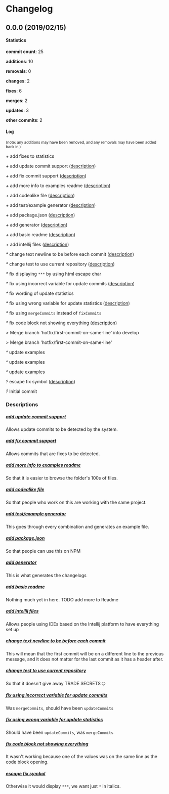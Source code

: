# Changelog
## 0.0.0 (2019/02/15)
#### Statistics
**commit count**: 25

**additions**: 10

**removals**: 0

**changes**: 2

**fixes**: 6

**merges**: 2

**updates**: 3

**other commits**: 2

#### Log
<small>(note: any additions may have been removed, and any removals may have been added back in.)</small>

*+* add fixes to statistics

*+* add update commit support ([description](#add-update-commit-support-9))

*+* add fix commit support ([description](#add-fix-commit-support-9))

*+* add more info to examples readme ([description](#add-more-info-to-examples-readme-9))

*+* add codealike file ([description](#add-codealike-file-9))

*+* add test/example generator ([description](#add-testexample-generator-9))

*+* add package.json ([description](#add-packagejson-9))

*+* add generator ([description](#add-generator-9))

*+* add basic readme ([description](#add-basic-readme-9))

*+* add intellij files ([description](#add-intellij-files-9))

*&ast;* change text newline to be before each commit ([description](#change-text-newline-to-be-before-each-commit-9))

*&ast;* change test to use current repository ([description](#change-test-to-use-current-repository-9))

*&ast;* fix displaying `***` by using html escape char

*&ast;* fix using incorrect variable for update commits ([description](#fix-using-incorrect-variable-for-update-commits-9))

*&ast;* fix wording of update statistics

*&ast;* fix using wrong variable for update statistics ([description](#fix-using-wrong-variable-for-update-statistics-9))

*&ast;* fix using `mergeCommits` instead of `fixCommits`

*&ast;* fix code block not showing everything ([description](#fix-code-block-not-showing-everything-9))

*>* Merge branch 'hotfix/first-commit-on-same-line' into develop

*>* Merge branch 'hotfix/first-commit-on-same-line'

*^* update examples

*^* update examples

*^* update examples

*?* escape fix symbol ([description](#escape-fix-symbol-9))

*?* Initial commit
### Descriptions
##### [add update commit support](commit/2a422db99561210e0d43ff19071dd35b68bc68bd?refName=refs/heads/master)
Allows update commits to be detected by the system.
##### [add fix commit support](commit/223c6ecdec0cde19c0ec88e83b29aed6904d2e08?refName=refs/heads/master)
Allows commits that are fixes to be detected.
##### [add more info to examples readme](commit/31b2131866556049ae926d4abaf2b492a1e2af28?refName=refs/heads/master)
So that it is easier to browse the folder's 100s of files.
##### [add codealike file](commit/eeb75f31aa45a630b30aff066ffe2f2d81ab4b0a?refName=refs/heads/master)
So that people who work on this are working with the same project.
##### [add test/example generator](commit/537ce93e1967e25c3a988f4ce92ec886e7d316eb?refName=refs/heads/master)
This goes through every combination and generates an example file.
##### [add package.json](commit/71e1d2830a151f4c95a9f5533c6bdc10fa28069e?refName=refs/heads/master)
So that people can use this on NPM
##### [add generator](commit/c98dca5eac6d4f749be01bb619264628f470901d?refName=refs/heads/master)
This is what generates the changelogs
##### [add basic readme](commit/f79ea73cdc47fd8cbca8d9013bbc3942c4119f12?refName=refs/heads/master)
Nothing much yet in here. TODO add more to Readme
##### [add intellij files](commit/03a42bd4d1609bf91474560347b54bfec824983b?refName=refs/heads/master)
Allows people using IDEs based on the Intellij platform to have everything set up
##### [change text newline to be before each commit](commit/8b8ab47fc4193261506d9fd2e2c9f0f4dfa72f12?refName=refs/heads/master)
This will mean that the first commit will be on a different line to the previous message, and it does not matter for the last commit as it has a header after.
##### [change test to use current repository](commit/3f11829000fba42a4476ca59563ee0460689c958?refName=refs/heads/master)
So that it doesn't give away TRADE SECRETS 🤐
##### [fix using incorrect variable for update commits](commit/e2893c627fd66e2ede2eac395812e95162ae0d15?refName=refs/heads/master)
Was `mergeCommits`, should have been `updateCommits`
##### [fix using wrong variable for update statistics](commit/a05e767311e7147fa2647d3e848fc880ea733582?refName=refs/heads/master)
Should have been `updateCommits`, was `mergeCommits`
##### [fix code block not showing everything](commit/0db931663b07b7866c00ba3d7be7c349891cdc78?refName=refs/heads/master)
It wasn't working because one of the values was on the same line as the code block opening.
##### [escape fix symbol](commit/5af6e59e002a29ae7bc48cb326e8b5c1d083f67d?refName=refs/heads/master)
Otherwise it would display `***`, we want just `*` in italics.
